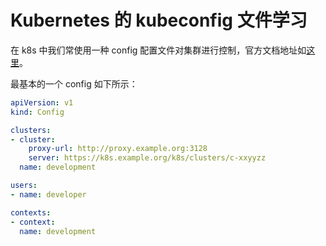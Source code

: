 # Kubernetes 的 kubeconfig 文件学习

在 k8s 中我们常使用一种 config 配置文件对集群进行控制，官方文档地址如[这里](https://kubernetes.io/docs/concepts/configuration/organize-cluster-access-kubeconfig/)。

最基本的一个 config 如下所示：

```yaml
apiVersion: v1
kind: Config

clusters:
- cluster:
    proxy-url: http://proxy.example.org:3128
    server: https://k8s.example.org/k8s/clusters/c-xxyyzz
  name: development

users:
- name: developer

contexts:
- context:
  name: development
```

